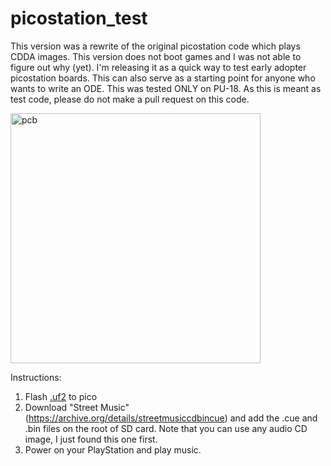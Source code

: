 # picostation_test

This version was a rewrite of the original picostation code which plays CDDA images. This version does not boot games and I was not able to figure out why (yet). I'm releasing it as a quick way to test early adopter picostation boards. This can also serve as a starting point for anyone who wants to write an ODE. This was tested ONLY on PU-18. As this is meant as test code, please do not make a pull request on this code.

<img src="https://github.com/paulocode/picostation_test/raw/main/cdda_pu18.jpg" alt="pcb" height="400"/>

Instructions:
1. Flash [.uf2](https://github.com/paulocode/picostation_test/releases/tag/CDDA) to pico
2. Download "Street Music" (https://archive.org/details/streetmusiccdbincue) and add the .cue and .bin files on the root of SD card. Note that you can use any audio CD image, I just found this one first.
3. Power on your PlayStation and play music.




